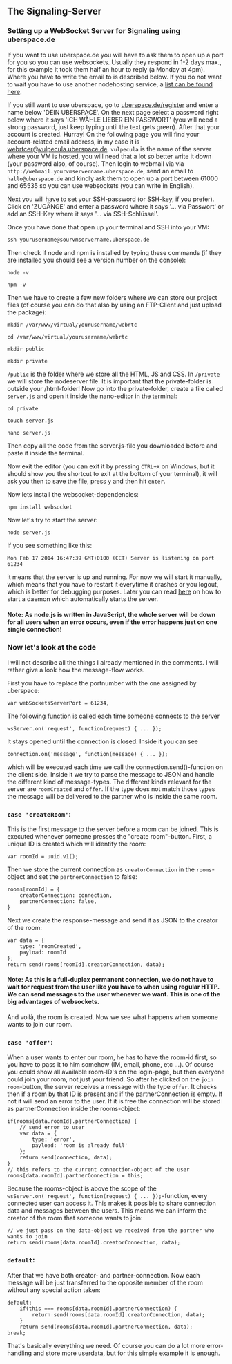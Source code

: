 ## The Signaling-Server

### Setting up a WebSocket Server for Signaling using uberspace.de

If you want to use uberspace.de you will have to ask them to open up a port for you so you can use websockets. Usually they respond in 1-2 days max., for this example it took them half an hour to reply (a Monday at 4pm). Where you have to write the email to is described below. If you do not want to wait you have to use another nodehosting service, a [list can be found here](https://github.com/joyent/node/wiki/Node-Hosting).

If you still want to use uberspace, go to [uberspace.de/register](https://uberspace.de/register) and enter a name below 'DEIN UBERSPACE'. On the next page select a password right below where it says 'ICH WÄHLE LIEBER EIN PASSWORT' (you will need a strong password, just keep typing until the text gets green). After that your account is created. Hurray! On the following page you will find your account-related email address, in my case it is webrtcer@vulpecula.uberspace.de. `vulpecula` is the name of the server where your VM is hosted, you will need that a lot so better write it down (your password also, of course).
Then login to webmail via via `http://webmail.yourvmservername.uberspace.de`, send an email to `hallo@uberspace.de` and kindly ask them to open up a port between 61000 and 65535 so you can use websockets (you can write in English).

Next you will have to set your SSH-password (or SSH-key, if you prefer). Click on 'ZUGÄNGE' and enter a password where it says '… via Passwort' or add an SSH-Key where it says '… via SSH-Schlüssel'.

Once you have done that open up your terminal and SSH into your VM:

	ssh yourusername@sourvmservername.uberspace.de

Then check if node and npm is installed by typing these commands (if they are installed you should see a version number on the console):

`node -v`

`npm -v`

Then we have to create a few new folders where we can store our project files (of course you can do that also by using an FTP-Client and just upload the package):

`mkdir /var/www/virtual/yourusername/webrtc`

`cd /var/www/virtual/yourusername/webrtc`

`mkdir public`

`mkdir private`

`/public` is the folder where we store all the HTML, JS and CSS. In `/private` we will store the nodeserver file. It is important that the private-folder is outside your /html-folder! Now go into the private-folder, create a file called `server.js` and open it inside the nano-editor in the terminal:

`cd private`

`touch server.js`

`nano server.js`

Then copy all the code from the server.js-file you downloaded before and paste it inside the terminal.

Now exit the editor (you can exit it by pressing `CTRL+X` on Windows, but it should show you the shortcut to exit at the bottom of your terminal), it will ask you then to save the file, press `y` and then hit `enter`.

Now lets install the websocket-dependencies:

`npm install websocket`

Now let's try to start the server:

`node server.js`

If you see something like this:

`Mon Feb 17 2014 16:47:39 GMT+0100 (CET) Server is listening on port 61234`

it means that the server is up and running. For now we will start it manually, which means that you have to restart it everytime it crashes or you logout, which is better for debugging purposes. Later you can read [here](https://uberspace.de/dokuwiki/development:nodejs) on how to start a daemon which automatically starts the server.

#### Note: As node.js is written in JavaScript, the whole server will be down for all users when an error occurs, even if the error happens just on one single connection!

### Now let's look at the code

I will not describe all the things I already mentioned in the comments. I will rather give a look how the message-flow works.

First you have to replace the portnumber with the one assigned by uberspace:

	var webSocketsServerPort = 61234,

The following function is called each time someone connects to the server

	wsServer.on('request', function(request) { ... });

It stays opened until the connection is closed. Inside it you can see

	connection.on('message', function(message) { ... });

which will be executed each time we call the connection.send()-function on the client side. Inside it we try to parse the message to JSON and handle the different kind of message-types. The different kinds relevant for the server are `roomCreated` and `offer`. If the type does not match those types the message will be delivered to the partner who is inside the same room.

### `case 'createRoom'`:

This is the first message to the server before a room can be joined. This is executed whenever someone presses the "create room"-button.
First, a unique ID is created which will identify the room:

	var roomId = uuid.v1();

Then we store the current connection as `creatorConnection` in the `rooms`-object and set the `partnerConnection` to false:

	rooms[roomId] = {
		creatorConnection: connection,
		partnerConnection: false,
	}

Next we create the response-message and send it as JSON to the creator of the room:

	var data = {
		type: 'roomCreated',
		payload: roomId
	};
	return send(rooms[roomId].creatorConnection, data);

#### Note: As this is a full-duplex permanent connection, we do not have to wait for request from the user like you have to when using regular HTTP. We can send messages to the user whenever we want. This is one of the big advantages of websockets.

And voilà, the room is created. Now we see what happens when someone wants to join our room.

### `case 'offer'`:

When a user wants to enter our room, he has to have the room-id first, so you have to pass it to him somehow (IM, email, phone, etc ...). Of course you could show all available room-ID's on the login-page, but then everyone could join your room, not just your friend.
So after he clicked on the `join room`-button, the server receives a message with the type `offer`. It checks then if a room by that ID is present and if the partnerConnection is empty. If not it will send an error to the user. If it is free the connection will be stored as partnerConnection inside the rooms-object:

	if(rooms[data.roomId].partnerConnection) {
		// send error to user
		var data = {
			type: 'error',
			payload: 'room is already full'
		};
		return send(connection, data);
	}
	// this refers to the current connection-object of the user
	rooms[data.roomId].partnerConnection = this;

Because the rooms-object is above the scope of the `wsServer.on('request', function(request) { ... });`-function, every connected user can access it. This makes it possible to share connection data and messages between the users. This means we can inform the creator of the room that someone wants to join:

	// we just pass on the data-object we received from the partner who wants to join
	return send(rooms[data.roomId].creatorConnection, data);

### `default`:

After that we have both creator- and partner-connection. Now each message will be just transferred to the opposite member of the room without any special action taken:

	default:
		if(this === rooms[data.roomId].partnerConnection) {
			return send(rooms[data.roomId].creatorConnection, data);
		}
		return send(rooms[data.roomId].partnerConnection, data);
	break;

That's basically everything we need. Of course you can do a lot more error-handling and store more userdata, but for this simple example it is enough.
